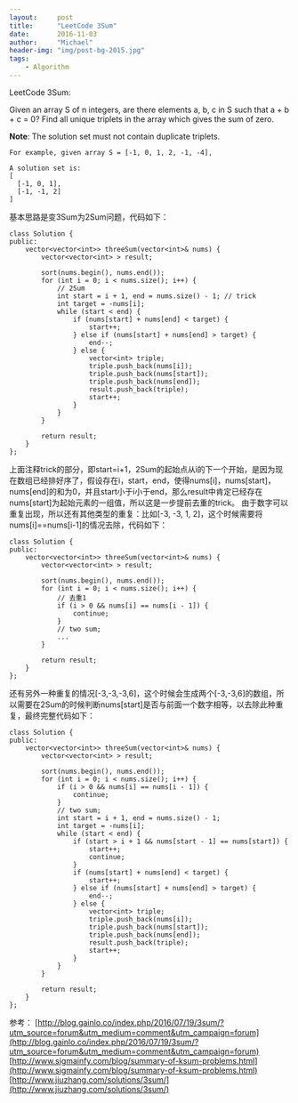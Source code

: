 ```yaml
---
layout:     post
title:      "LeetCode 3Sum"
date:       2016-11-03
author:     "Michael"
header-img: "img/post-bg-2015.jpg"
tags:
    - Algorithm
---
```


LeetCode 3Sum:

Given an array S of n integers, are there elements a, b, c in S such that a + b + c = 0? Find all unique triplets in the array which gives the sum of zero.

**Note**: The solution set must not contain duplicate triplets.

```
For example, given array S = [-1, 0, 1, 2, -1, -4],

A solution set is:
[
  [-1, 0, 1],
  [-1, -1, 2]
]
```

基本思路是变3Sum为2Sum问题，代码如下：

```
class Solution {
public:
    vector<vector<int>> threeSum(vector<int>& nums) {
        vector<vector<int> > result;
        
        sort(nums.begin(), nums.end());
        for (int i = 0; i < nums.size(); i++) {
            // 2Sum
            int start = i + 1, end = nums.size() - 1; // trick
            int target = -nums[i];
            while (start < end) {
                if (nums[start] + nums[end] < target) {
                    start++;
                } else if (nums[start] + nums[end] > target) {
                    end--;
                } else {
                    vector<int> triple;
                    triple.push_back(nums[i]);
                    triple.push_back(nums[start]);
                    triple.push_back(nums[end]);
                    result.push_back(triple);
                    start++;
                }
            }
        }
        
        return result;
    }
};
```

上面注释trick的部分，即start=i+1，2Sum的起始点从i的下一个开始，是因为现在数组已经排好序了，假设存在i，start，end，使得nums[i]，nums[start]，nums[end]的和为0，并且start小于i小于end，那么result中肯定已经存在nums[start]为起始元素的一组值，所以这是一步提前去重的trick。
由于数字可以重复出现，所以还有其他类型的重复：比如[-3, -3, 1, 2]，这个时候需要将nums[i]==nums[i-1]的情况去除，代码如下：

```
class Solution {
public:
    vector<vector<int>> threeSum(vector<int>& nums) {
        vector<vector<int> > result;
        
        sort(nums.begin(), nums.end());
        for (int i = 0; i < nums.size(); i++) {
            // 去重1
            if (i > 0 && nums[i] == nums[i - 1]) {
                continue;
            }
            // two sum;
            ...
        }
        
        return result;
    }
};
```

还有另外一种重复的情况[-3,-3,-3,6]，这个时候会生成两个[-3,-3,6]的数组，所以需要在2Sum的时候判断nums[start]是否与前面一个数字相等，以去除此种重复，最终完整代码如下：

```
class Solution {
public:
    vector<vector<int>> threeSum(vector<int>& nums) {
        vector<vector<int> > result;
        
        sort(nums.begin(), nums.end());
        for (int i = 0; i < nums.size(); i++) {
            if (i > 0 && nums[i] == nums[i - 1]) {
                continue;
            }
            // two sum;
            int start = i + 1, end = nums.size() - 1;
            int target = -nums[i];
            while (start < end) {
                if (start > i + 1 && nums[start - 1] == nums[start]) {
                    start++;
                    continue;
                }
                if (nums[start] + nums[end] < target) {
                    start++;
                } else if (nums[start] + nums[end] > target) {
                    end--;
                } else {
                    vector<int> triple;
                    triple.push_back(nums[i]);
                    triple.push_back(nums[start]);
                    triple.push_back(nums[end]);
                    result.push_back(triple);
                    start++;
                }
            }
        }
        
        return result;
    }
};
```

参考：
[http://blog.gainlo.co/index.php/2016/07/19/3sum/?utm_source=forum&utm_medium=comment&utm_campaign=forum](http://blog.gainlo.co/index.php/2016/07/19/3sum/?utm_source=forum&utm_medium=comment&utm_campaign=forum)
[http://www.sigmainfy.com/blog/summary-of-ksum-problems.html](http://www.sigmainfy.com/blog/summary-of-ksum-problems.html)
[http://www.jiuzhang.com/solutions/3sum/](http://www.jiuzhang.com/solutions/3sum/)


